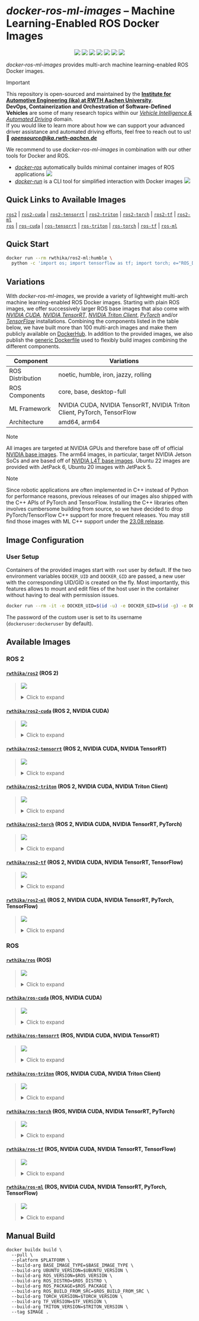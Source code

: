 # *docker-ros-ml-images* – Machine Learning-Enabled ROS Docker Images

<p align="center">
  <img src="https://img.shields.io/github/v/release/ika-rwth-aachen/docker-ros-ml-images"/></a>
  <img src="https://img.shields.io/github/license/ika-rwth-aachen/docker-ros-ml-images"/>
  <img src="https://img.shields.io/badge/ROS-noetic-blueviolet"/>
  <img src="https://img.shields.io/badge/ROS 2-humble|iron|jazzy|rolling-blueviolet"/>
  <img src="https://img.shields.io/badge/NVIDIA Triton-2.48.0-darkgreen"/>
  <img src="https://img.shields.io/badge/PyTorch-2.3.0-red"/>
  <img src="https://img.shields.io/badge/TensorFlow-2.16.1-orange"/>
</p>

*docker-ros-ml-images* provides multi-arch machine learning-enabled ROS Docker images.

> [!IMPORTANT]  
> This repository is open-sourced and maintained by the [**Institute for Automotive Engineering (ika) at RWTH Aachen University**](https://www.ika.rwth-aachen.de/).  
> **DevOps, Containerization and Orchestration of Software-Defined Vehicles** are some of many research topics within our [*Vehicle Intelligence & Automated Driving*](https://www.ika.rwth-aachen.de/en/competences/fields-of-research/vehicle-intelligence-automated-driving.html) domain.  
> If you would like to learn more about how we can support your advanced driver assistance and automated driving efforts, feel free to reach out to us!  
> :email: ***opensource@ika.rwth-aachen.de***

We recommend to use *docker-ros-ml-images* in combination with our other tools for Docker and ROS.
- [*docker-ros*](https://github.com/ika-rwth-aachen/docker-ros) automatically builds minimal container images of ROS applications <a href="https://github.com/ika-rwth-aachen/docker-ros"><img src="https://img.shields.io/github/stars/ika-rwth-aachen/docker-ros?style=social"/></a>
- [*docker-run*](https://github.com/ika-rwth-aachen/docker-run) is a CLI tool for simplified interaction with Docker images <a href="https://github.com/ika-rwth-aachen/docker-run"><img src="https://img.shields.io/github/stars/ika-rwth-aachen/docker-run?style=social"/></a>


## Quick Links to Available Images

[`ros2`](#rwthikaros2-ros-2) | [`ros2-cuda`](#rwthikaros2-cuda-ros-2-nvidia-cuda) | [`ros2-tensorrt`](#rwthikaros2-tensorrt-ros-2-nvidia-cuda-nvidia-tensorrt) | [`ros2-triton`](#rwthikaros2-triton-ros-2-nvidia-cuda-nvidia-triton-client) | [`ros2-torch`](#rwthikaros2-torch-ros-2-nvidia-cuda-nvidia-tensorrt-pytorch) | [`ros2-tf`](#rwthikaros2-tf-ros-2-nvidia-cuda-nvidia-tensorrt-tensorflow) | [`ros2-ml`](#rwthikaros2-ml-ros-2-nvidia-cuda-nvidia-tensorrt-pytorch-tensorflow)  
[`ros`](#rwthikaros-ros) | [`ros-cuda`](#rwthikaros-cuda-ros-nvidia-cuda) | [`ros-tensorrt`](#rwthikaros-tensorrt-ros-nvidia-cuda-nvidia-tensorrt) | [`ros-triton`](#rwthikaros-triton-ros-nvidia-cuda-nvidia-triton-client) | [`ros-torch`](#rwthikaros-torch-ros-nvidia-cuda-nvidia-tensorrt-pytorch) | [`ros-tf`](#rwthikaros-tf-ros-nvidia-cuda-nvidia-tensorrt-tensorflow) | [`ros-ml`](#rwthikaros-ml-ros-nvidia-cuda-nvidia-tensorrt-pytorch-tensorflow)


## Quick Start

```bash
docker run --rm rwthika/ros2-ml:humble \
  python -c 'import os; import tensorflow as tf; import torch; e="ROS_DISTRO"; print(f"Hello from ROS {os.environ[e]}, PyTorch {torch.__version__}, and TensorFlow {tf.__version__}!")'
```


## Variations

With *docker-ros-ml-images*, we provide a variety of lightweight multi-arch machine learning-enabled ROS Docker images. Starting with plain ROS images, we offer successively larger ROS base images that also come with [*NVIDIA CUDA*](https://developer.nvidia.com/cuda-toolkit), [*NVIDIA TensorRT*](https://developer.nvidia.com/tensorrt), [*NVIDIA Triton Client*](https://developer.nvidia.com/triton-inference-server), [*PyTorch*](https://pytorch.org/) and/or [*TensorFlow*](https://www.tensorflow.org/) installations. Combining the components listed in the table below, we have built more than 100 multi-arch images and make them publicly available on [DockerHub](https://hub.docker.com/u/rwthika). In addition to the provided images, we also publish the [generic Dockerfile](./Dockerfile) used to flexibly build images combining the different components.

| Component        | Variations                                                              |
| ---------------- | ----------------------------------------------------------------------- |
| ROS Distribution | noetic, humble, iron, jazzy, rolling                                    |
| ROS Components   | core, base, desktop-full                                                |
| ML Framework     | NVIDIA CUDA, NVIDIA TensorRT, NVIDIA Triton Client, PyTorch, TensorFlow |
| Architecture     | amd64, arm64                                                            |

> [!NOTE]
> All images are targeted at NVIDIA GPUs and therefore base off of official [NVIDIA base images](https://catalog.ngc.nvidia.com/containers). The arm64 images, in particular, target NVIDIA Jetson SoCs and are based off of [NVIDIA L4T base images](https://catalog.ngc.nvidia.com/orgs/nvidia/containers/l4t-base). Ubuntu 22 images are provided with JetPack 6, Ubuntu 20 images with JetPack 5.

> [!NOTE]
> Since robotic applications are often implemented in C++ instead of Python for performance reasons, previous releases of our images also shipped with the C++ APIs of PyTorch and TensorFlow. Installing the C++ libraries often involves cumbersome building from source, so we have decided to drop PyTorch/TensorFlow C++ support for more frequent releases. You may still find those images with ML C++ support under the [23.08 release](https://hub.docker.com/r/rwthika/ros2-ml/tags?page=&page_size=&ordering=&name=-v23.08).


## Image Configuration

### User Setup

Containers of the provided images start with `root` user by default. If the two environment variables `DOCKER_UID` and `DOCKER_GID` are passed, a new user with the corresponding UID/GID is created on the fly. Most importantly, this features allows to mount and edit files of the host user in the container without having to deal with permission issues.

```bash
docker run --rm -it -e DOCKER_UID=$(id -u) -e DOCKER_GID=$(id -g) -e DOCKER_USER=$(id -un) rwthika/ros:latest
```

The password of the custom user is set to its username (`dockeruser:dockeruser` by default).


## Available Images

### ROS 2

#### [`rwthika/ros2`](https://hub.docker.com/r/rwthika/ros2) (ROS 2)

<blockquote>

<a href="https://hub.docker.com/r/rwthika/ros2"><img src="https://img.shields.io/docker/pulls/rwthika/ros2"/></a>

<details><summary>Click to expand</summary>

| Tag                                   |      Arch      | Ubuntu  | Python  |   ROS   | ROS Package  | CMake  | CUDA  | cuDNN | TensorRT | Triton | PyTorch | TensorFlow |
| :------------------------------------ | :------------: | :-----: | :-----: | :-----: | :----------: | :----: | :---: | :---: | :------: | :----: | :-----: | :--------: |
| `humble-ros-core`                     | amd64<br>arm64 | 22.04.5 | 3.10.12 | humble  |   ros-core   | 3.22.1 |   -   |   -   |    -     |   -    |    -    |     -      |
| `latest`, `humble`, `humble-ros-base` | amd64<br>arm64 | 22.04.5 | 3.10.12 | humble  |   ros-base   | 3.22.1 |   -   |   -   |    -     |   -    |    -    |     -      |
| `humble-desktop-full`                 | amd64<br>arm64 | 22.04.5 | 3.10.12 | humble  | desktop-full | 3.22.1 |   -   |   -   |    -     |   -    |    -    |     -      |
| `iron-ros-core`                       | amd64<br>arm64 | 22.04.5 | 3.10.12 |  iron   |   ros-core   | 3.22.1 |   -   |   -   |    -     |   -    |    -    |     -      |
| `iron`, `iron-ros-base`               | amd64<br>arm64 | 22.04.5 | 3.10.12 |  iron   |   ros-base   | 3.22.1 |   -   |   -   |    -     |   -    |    -    |     -      |
| `iron-desktop-full`                   | amd64<br>arm64 | 22.04.5 | 3.10.12 |  iron   | desktop-full | 3.22.1 |   -   |   -   |    -     |   -    |    -    |     -      |
| `jazzy-ros-core`                      | amd64<br>arm64 | 24.04.1 | 3.12.3  |  jazzy  |   ros-core   | 3.28.3 |   -   |   -   |    -     |   -    |    -    |     -      |
| `jazzy`, `jazzy-ros-base`             | amd64<br>arm64 | 24.04.1 | 3.12.3  |  jazzy  |   ros-base   | 3.28.3 |   -   |   -   |    -     |   -    |    -    |     -      |
| `jazzy-desktop-full`                  | amd64<br>arm64 | 24.04.1 | 3.12.3  |  jazzy  | desktop-full | 3.28.3 |   -   |   -   |    -     |   -    |    -    |     -      |
| `rolling-ros-core`                    | amd64<br>arm64 | 24.04.1 | 3.12.3  | rolling |   ros-core   | 3.28.3 |   -   |   -   |    -     |   -    |    -    |     -      |
| `rolling`, `rolling-ros-base`         | amd64<br>arm64 | 24.04.1 | 3.12.3  | rolling |   ros-base   | 3.28.3 |   -   |   -   |    -     |   -    |    -    |     -      |
| `rolling-desktop-full`                | amd64<br>arm64 | 24.04.1 | 3.12.3  | rolling | desktop-full | 3.28.3 |   -   |   -   |    -     |   -    |    -    |     -      |

</details>
</blockquote>

#### [`rwthika/ros2-cuda`](https://hub.docker.com/r/rwthika/ros2-cuda) (ROS 2, NVIDIA CUDA)

<blockquote>

<a href="https://hub.docker.com/r/rwthika/ros2-cuda"><img src="https://img.shields.io/docker/pulls/rwthika/ros2-cuda"/></a>

<details><summary>Click to expand</summary>

| Tag                                   |      Arch      |      Ubuntu      |      Python       |   ROS   |          ROS Package           |      CMake       |        CUDA         | cuDNN | TensorRT | Triton | PyTorch | TensorFlow |
| :------------------------------------ | :------------: | :--------------: | :---------------: | :-----: | :----------------------------: | :--------------: | :-----------------: | :---: | :------: | :----: | :-----: | :--------: |
| `humble-ros-core`                     | amd64<br>arm64 |     22.04.3      |      3.10.12      | humble  |            ros-core            |      3.22.1      |      12.2.140       |   -   |    -     |   -    |    -    |     -      |
| `latest`, `humble`, `humble-ros-base` | amd64<br>arm64 |     22.04.3      |      3.10.12      | humble  |            ros-base            |      3.22.1      |      12.2.140       |   -   |    -     |   -    |    -    |     -      |
| `humble-desktop-full`                 | amd64<br>arm64 |     22.04.3      |      3.10.12      | humble  |          desktop-full          |      3.22.1      |      12.2.140       |   -   |    -     |   -    |    -    |     -      |
| `iron-ros-core`                       | amd64<br>arm64 |     22.04.3      |      3.10.12      |  iron   |            ros-core            |      3.22.1      |      12.2.140       |   -   |    -     |   -    |    -    |     -      |
| `iron`, `iron-ros-base`               | amd64<br>arm64 |     22.04.3      |      3.10.12      |  iron   |            ros-base            |      3.22.1      |      12.2.140       |   -   |    -     |   -    |    -    |     -      |
| `iron-desktop-full`                   | amd64<br>arm64 |     22.04.3      |      3.10.12      |  iron   |          desktop-full          |      3.22.1      |      12.2.140       |   -   |    -     |   -    |    -    |     -      |
| `jazzy-ros-core`                      |     amd64      |      24.04       |      3.12.3       |  jazzy  |            ros-core            |      3.28.3      |       12.6.37       |   -   |    -     |   -    |    -    |     -      |
| `jazzy`, `jazzy-ros-base`             |     amd64      |      24.04       |      3.12.3       |  jazzy  |            ros-base            |      3.28.3      |       12.6.37       |   -   |    -     |   -    |    -    |     -      |
| `jazzy-desktop-full`                  | amd64<br>arm64 | 24.04<br>22.04.3 | 3.12.3<br>3.10.12 |  jazzy  | desktop-full<br>built from src | 3.28.3<br>3.22.1 | 12.6.37<br>12.2.140 |   -   |    -     |   -    |    -    |     -      |
| `rolling-ros-core`                    |     amd64      |      24.04       |      3.12.3       | rolling |            ros-core            |      3.28.3      |       12.6.37       |   -   |    -     |   -    |    -    |     -      |
| `rolling`, `rolling-ros-base`         |     amd64      |      24.04       |      3.12.3       | rolling |            ros-base            |      3.28.3      |       12.6.37       |   -   |    -     |   -    |    -    |     -      |
| `rolling-desktop-full`                |     amd64      |      24.04       |      3.12.3       | rolling |          desktop-full          |      3.28.3      |       12.6.37       |   -   |    -     |   -    |    -    |     -      |

</details>
</blockquote>

#### [`rwthika/ros2-tensorrt`](https://hub.docker.com/r/rwthika/ros2-tensorrt) (ROS 2, NVIDIA CUDA, NVIDIA TensorRT)

<blockquote>

<a href="https://hub.docker.com/r/rwthika/ros2-tensorrt"><img src="https://img.shields.io/docker/pulls/rwthika/ros2-tensorrt"/></a>

<details><summary>Click to expand</summary>

| Tag                                   |      Arch      | Ubuntu  | Python  |  ROS   |  ROS Package   |      CMake       |         CUDA         |        cuDNN         |      TensorRT      | Triton | PyTorch | TensorFlow |
| :------------------------------------ | :------------: | :-----: | :-----: | :----: | :------------: | :--------------: | :------------------: | :------------------: | :----------------: | :----: | :-----: | :--------: |
| `humble-ros-core`                     | amd64<br>arm64 | 22.04.3 | 3.10.12 | humble |    ros-core    | 3.24.0<br>3.22.1 | 12.2.128<br>12.2.140 | 8.9.5.27<br>8.9.4.25 | 8.6.1.6<br>8.6.2.3 |   -    |    -    |     -      |
| `latest`, `humble`, `humble-ros-base` | amd64<br>arm64 | 22.04.3 | 3.10.12 | humble |    ros-base    | 3.24.0<br>3.22.1 | 12.2.128<br>12.2.140 | 8.9.5.27<br>8.9.4.25 | 8.6.1.6<br>8.6.2.3 |   -    |    -    |     -      |
| `humble-desktop-full`                 | amd64<br>arm64 | 22.04.3 | 3.10.12 | humble |  desktop-full  | 3.24.0<br>3.22.1 | 12.2.128<br>12.2.140 | 8.9.5.27<br>8.9.4.25 | 8.6.1.6<br>8.6.2.3 |   -    |    -    |     -      |
| `iron-ros-core`                       | amd64<br>arm64 | 22.04.3 | 3.10.12 |  iron  |    ros-core    | 3.24.0<br>3.22.1 | 12.2.128<br>12.2.140 | 8.9.5.27<br>8.9.4.25 | 8.6.1.6<br>8.6.2.3 |   -    |    -    |     -      |
| `iron`, `iron-ros-base`               | amd64<br>arm64 | 22.04.3 | 3.10.12 |  iron  |    ros-base    | 3.24.0<br>3.22.1 | 12.2.128<br>12.2.140 | 8.9.5.27<br>8.9.4.25 | 8.6.1.6<br>8.6.2.3 |   -    |    -    |     -      |
| `iron-desktop-full`                   | amd64<br>arm64 | 22.04.3 | 3.10.12 |  iron  |  desktop-full  | 3.24.0<br>3.22.1 | 12.2.128<br>12.2.140 | 8.9.5.27<br>8.9.4.25 | 8.6.1.6<br>8.6.2.3 |   -    |    -    |     -      |
| `jazzy-desktop-full`                  | amd64<br>arm64 | 22.04.3 | 3.10.12 | jazzy  | built from src | 3.24.0<br>3.22.1 | 12.2.128<br>12.2.140 | 8.9.5.27<br>8.9.4.25 | 8.6.1.6<br>8.6.2.3 |   -    |    -    |     -      |

</details>
</blockquote>

#### [`rwthika/ros2-triton`](https://hub.docker.com/r/rwthika/ros2-triton) (ROS 2, NVIDIA CUDA, NVIDIA Triton Client)

<blockquote>

<a href="https://hub.docker.com/r/rwthika/ros2-triton"><img src="https://img.shields.io/docker/pulls/rwthika/ros2-triton"/></a>

<details><summary>Click to expand</summary>

| Tag                                                |      Arch      |      Ubuntu      |      Python       |   ROS   |          ROS Package           |      CMake       |        CUDA         | cuDNN | TensorRT | Triton | PyTorch | TensorFlow |
| :------------------------------------------------- | :------------: | :--------------: | :---------------: | :-----: | :----------------------------: | :--------------: | :-----------------: | :---: | :------: | :----: | :-----: | :--------: |
| `humble-ros-core-triton2.48.0`                     | amd64<br>arm64 |     22.04.3      |      3.10.12      | humble  |            ros-core            |      3.22.1      |      12.2.140       |   -   |    -     | 2.48.0 |    -    |     -      |
| `latest`, `humble`, `humble-ros-base-triton2.48.0` | amd64<br>arm64 |     22.04.3      |      3.10.12      | humble  |            ros-base            |      3.22.1      |      12.2.140       |   -   |    -     | 2.48.0 |    -    |     -      |
| `humble-desktop-full-triton2.48.0`                 | amd64<br>arm64 |     22.04.3      |      3.10.12      | humble  |          desktop-full          |      3.22.1      |      12.2.140       |   -   |    -     | 2.48.0 |    -    |     -      |
| `iron-ros-core-triton2.48.0`                       | amd64<br>arm64 |     22.04.3      |      3.10.12      |  iron   |            ros-core            |      3.22.1      |      12.2.140       |   -   |    -     | 2.48.0 |    -    |     -      |
| `iron`, `iron-ros-base-triton2.48.0`               | amd64<br>arm64 |     22.04.3      |      3.10.12      |  iron   |            ros-base            |      3.22.1      |      12.2.140       |   -   |    -     | 2.48.0 |    -    |     -      |
| `iron-desktop-full-triton2.48.0`                   | amd64<br>arm64 |     22.04.3      |      3.10.12      |  iron   |          desktop-full          |      3.22.1      |      12.2.140       |   -   |    -     | 2.48.0 |    -    |     -      |
| `jazzy-ros-core-triton2.48.0`                      |     amd64      |      24.04       |      3.12.3       |  jazzy  |            ros-core            |      3.28.3      |       12.6.37       |   -   |    -     | 2.48.0 |    -    |     -      |
| `jazzy`, `jazzy-ros-base-triton2.48.0`             |     amd64      |      24.04       |      3.12.3       |  jazzy  |            ros-base            |      3.28.3      |       12.6.37       |   -   |    -     | 2.48.0 |    -    |     -      |
| `jazzy-desktop-full-triton2.48.0`                  | amd64<br>arm64 | 24.04<br>22.04.3 | 3.12.3<br>3.10.12 |  jazzy  | desktop-full<br>built from src | 3.28.3<br>3.22.1 | 12.6.37<br>12.2.140 |   -   |    -     | 2.48.0 |    -    |     -      |
| `rolling-ros-core-triton2.48.0`                    |     amd64      |      24.04       |      3.12.3       | rolling |            ros-core            |      3.28.3      |       12.6.37       |   -   |    -     | 2.48.0 |    -    |     -      |
| `rolling`, `rolling-ros-base-triton2.48.0`         |     amd64      |      24.04       |      3.12.3       | rolling |            ros-base            |      3.28.3      |       12.6.37       |   -   |    -     | 2.48.0 |    -    |     -      |
| `rolling-desktop-full-triton2.48.0`                |     amd64      |      24.04       |      3.12.3       | rolling |          desktop-full          |      3.28.3      |       12.6.37       |   -   |    -     | 2.48.0 |    -    |     -      |

</details>
</blockquote>

#### [`rwthika/ros2-torch`](https://hub.docker.com/r/rwthika/ros2-torch) (ROS 2, NVIDIA CUDA, NVIDIA TensorRT, PyTorch)

<blockquote>

<a href="https://hub.docker.com/r/rwthika/ros2-torch"><img src="https://img.shields.io/docker/pulls/rwthika/ros2-torch"/></a>

<details><summary>Click to expand</summary>

| Tag                                              |      Arch      | Ubuntu  | Python  |  ROS   |  ROS Package   |      CMake       |         CUDA         |        cuDNN         |      TensorRT      | Triton | PyTorch | TensorFlow |
| :----------------------------------------------- | :------------: | :-----: | :-----: | :----: | :------------: | :--------------: | :------------------: | :------------------: | :----------------: | :----: | :-----: | :--------: |
| `humble-ros-core-torch2.3.0`                     | amd64<br>arm64 | 22.04.3 | 3.10.12 | humble |    ros-core    | 3.24.0<br>3.22.1 | 12.2.128<br>12.2.140 | 8.9.5.27<br>8.9.4.25 | 8.6.1.6<br>8.6.2.3 |   -    |  2.3.0  |     -      |
| `latest`, `humble`, `humble-ros-base-torch2.3.0` | amd64<br>arm64 | 22.04.3 | 3.10.12 | humble |    ros-base    | 3.24.0<br>3.22.1 | 12.2.128<br>12.2.140 | 8.9.5.27<br>8.9.4.25 | 8.6.1.6<br>8.6.2.3 |   -    |  2.3.0  |     -      |
| `humble-desktop-full-torch2.3.0`                 | amd64<br>arm64 | 22.04.3 | 3.10.12 | humble |  desktop-full  | 3.24.0<br>3.22.1 | 12.2.128<br>12.2.140 | 8.9.5.27<br>8.9.4.25 | 8.6.1.6<br>8.6.2.3 |   -    |  2.3.0  |     -      |
| `iron-ros-core-torch2.3.0`                       | amd64<br>arm64 | 22.04.3 | 3.10.12 |  iron  |    ros-core    | 3.24.0<br>3.22.1 | 12.2.128<br>12.2.140 | 8.9.5.27<br>8.9.4.25 | 8.6.1.6<br>8.6.2.3 |   -    |  2.3.0  |     -      |
| `iron`, `iron-ros-base-torch2.3.0`               | amd64<br>arm64 | 22.04.3 | 3.10.12 |  iron  |    ros-base    | 3.24.0<br>3.22.1 | 12.2.128<br>12.2.140 | 8.9.5.27<br>8.9.4.25 | 8.6.1.6<br>8.6.2.3 |   -    |  2.3.0  |     -      |
| `iron-desktop-full-torch2.3.0`                   | amd64<br>arm64 | 22.04.3 | 3.10.12 |  iron  |  desktop-full  | 3.24.0<br>3.22.1 | 12.2.128<br>12.2.140 | 8.9.5.27<br>8.9.4.25 | 8.6.1.6<br>8.6.2.3 |   -    |  2.3.0  |     -      |
| `jazzy-desktop-full-torch2.3.0`                  | amd64<br>arm64 | 22.04.3 | 3.10.12 | jazzy  | built from src | 3.24.0<br>3.22.1 | 12.2.128<br>12.2.140 | 8.9.5.27<br>8.9.4.25 | 8.6.1.6<br>8.6.2.3 |   -    |  2.3.0  |     -      |

</details>
</blockquote>

#### [`rwthika/ros2-tf`](https://hub.docker.com/r/rwthika/ros2-tf) (ROS 2, NVIDIA CUDA, NVIDIA TensorRT, TensorFlow)

<blockquote>

<a href="https://hub.docker.com/r/rwthika/ros2-tf"><img src="https://img.shields.io/docker/pulls/rwthika/ros2-tf"/></a>

<details><summary>Click to expand</summary>

| Tag                                            |      Arch      | Ubuntu  | Python  |  ROS   |  ROS Package   |      CMake       |         CUDA         |        cuDNN         |      TensorRT      | Triton | PyTorch | TensorFlow |
| :--------------------------------------------- | :------------: | :-----: | :-----: | :----: | :------------: | :--------------: | :------------------: | :------------------: | :----------------: | :----: | :-----: | :--------: |
| `humble-ros-core-tf2.16.1`                     | amd64<br>arm64 | 22.04.3 | 3.10.12 | humble |    ros-core    | 3.24.0<br>3.22.1 | 12.2.128<br>12.2.140 | 8.9.5.27<br>8.9.4.25 | 8.6.1.6<br>8.6.2.3 |   -    |    -    |   2.16.1   |
| `latest`, `humble`, `humble-ros-base-tf2.16.1` | amd64<br>arm64 | 22.04.3 | 3.10.12 | humble |    ros-base    | 3.24.0<br>3.22.1 | 12.2.128<br>12.2.140 | 8.9.5.27<br>8.9.4.25 | 8.6.1.6<br>8.6.2.3 |   -    |    -    |   2.16.1   |
| `humble-desktop-full-tf2.16.1`                 | amd64<br>arm64 | 22.04.3 | 3.10.12 | humble |  desktop-full  | 3.24.0<br>3.22.1 | 12.2.128<br>12.2.140 | 8.9.5.27<br>8.9.4.25 | 8.6.1.6<br>8.6.2.3 |   -    |    -    |   2.16.1   |
| `iron-ros-core-tf2.16.1`                       | amd64<br>arm64 | 22.04.3 | 3.10.12 |  iron  |    ros-core    | 3.24.0<br>3.22.1 | 12.2.128<br>12.2.140 | 8.9.5.27<br>8.9.4.25 | 8.6.1.6<br>8.6.2.3 |   -    |    -    |   2.16.1   |
| `iron`, `iron-ros-base-tf2.16.1`               | amd64<br>arm64 | 22.04.3 | 3.10.12 |  iron  |    ros-base    | 3.24.0<br>3.22.1 | 12.2.128<br>12.2.140 | 8.9.5.27<br>8.9.4.25 | 8.6.1.6<br>8.6.2.3 |   -    |    -    |   2.16.1   |
| `iron-desktop-full-tf2.16.1`                   | amd64<br>arm64 | 22.04.3 | 3.10.12 |  iron  |  desktop-full  | 3.24.0<br>3.22.1 | 12.2.128<br>12.2.140 | 8.9.5.27<br>8.9.4.25 | 8.6.1.6<br>8.6.2.3 |   -    |    -    |   2.16.1   |
| `jazzy-desktop-full-tf2.16.1`                  | amd64<br>arm64 | 22.04.3 | 3.10.12 | jazzy  | built from src | 3.24.0<br>3.22.1 | 12.2.128<br>12.2.140 | 8.9.5.27<br>8.9.4.25 | 8.6.1.6<br>8.6.2.3 |   -    |    -    |   2.16.1   |

</details>
</blockquote>

#### [`rwthika/ros2-ml`](https://hub.docker.com/r/rwthika/ros2-ml) (ROS 2, NVIDIA CUDA, NVIDIA TensorRT, PyTorch, TensorFlow)

<blockquote>

<a href="https://hub.docker.com/r/rwthika/ros2-ml"><img src="https://img.shields.io/docker/pulls/rwthika/ros2-ml"/></a>

<details><summary>Click to expand</summary>

| Tag                                                       |      Arch      | Ubuntu  | Python  |  ROS   |  ROS Package   |      CMake       |         CUDA         |        cuDNN         |      TensorRT      | Triton | PyTorch | TensorFlow |
| :-------------------------------------------------------- | :------------: | :-----: | :-----: | :----: | :------------: | :--------------: | :------------------: | :------------------: | :----------------: | :----: | :-----: | :--------: |
| `humble-ros-core-tf2.16.1-torch2.3.0`                     | amd64<br>arm64 | 22.04.3 | 3.10.12 | humble |    ros-core    | 3.24.0<br>3.22.1 | 12.2.128<br>12.2.140 | 8.9.5.27<br>8.9.4.25 | 8.6.1.6<br>8.6.2.3 |   -    |  2.3.0  |   2.16.1   |
| `latest`, `humble`, `humble-ros-base-tf2.16.1-torch2.3.0` | amd64<br>arm64 | 22.04.3 | 3.10.12 | humble |    ros-base    | 3.24.0<br>3.22.1 | 12.2.128<br>12.2.140 | 8.9.5.27<br>8.9.4.25 | 8.6.1.6<br>8.6.2.3 |   -    |  2.3.0  |   2.16.1   |
| `humble-desktop-full-tf2.16.1-torch2.3.0`                 | amd64<br>arm64 | 22.04.3 | 3.10.12 | humble |  desktop-full  | 3.24.0<br>3.22.1 | 12.2.128<br>12.2.140 | 8.9.5.27<br>8.9.4.25 | 8.6.1.6<br>8.6.2.3 |   -    |  2.3.0  |   2.16.1   |
| `iron-ros-core-tf2.16.1-torch2.3.0`                       | amd64<br>arm64 | 22.04.3 | 3.10.12 |  iron  |    ros-core    | 3.24.0<br>3.22.1 | 12.2.128<br>12.2.140 | 8.9.5.27<br>8.9.4.25 | 8.6.1.6<br>8.6.2.3 |   -    |  2.3.0  |   2.16.1   |
| `iron`, `iron-ros-base-tf2.16.1-torch2.3.0`               | amd64<br>arm64 | 22.04.3 | 3.10.12 |  iron  |    ros-base    | 3.24.0<br>3.22.1 | 12.2.128<br>12.2.140 | 8.9.5.27<br>8.9.4.25 | 8.6.1.6<br>8.6.2.3 |   -    |  2.3.0  |   2.16.1   |
| `iron-desktop-full-tf2.16.1-torch2.3.0`                   | amd64<br>arm64 | 22.04.3 | 3.10.12 |  iron  |  desktop-full  | 3.24.0<br>3.22.1 | 12.2.128<br>12.2.140 | 8.9.5.27<br>8.9.4.25 | 8.6.1.6<br>8.6.2.3 |   -    |  2.3.0  |   2.16.1   |
| `jazzy-desktop-full-tf2.16.1-torch2.3.0`                  | amd64<br>arm64 | 22.04.3 | 3.10.12 | jazzy  | built from src | 3.24.0<br>3.22.1 | 12.2.128<br>12.2.140 | 8.9.5.27<br>8.9.4.25 | 8.6.1.6<br>8.6.2.3 |   -    |  2.3.0  |   2.16.1   |

</details>
</blockquote>

### ROS

#### [`rwthika/ros`](https://hub.docker.com/r/rwthika/ros) (ROS)

<blockquote>

<a href="https://hub.docker.com/r/rwthika/ros"><img src="https://img.shields.io/docker/pulls/rwthika/ros"/></a>

<details><summary>Click to expand</summary>

| Tag                                   |      Arch      | Ubuntu  | Python |  ROS   | ROS Package  | CMake  | CUDA  | cuDNN | TensorRT | Triton | PyTorch | TensorFlow |
| :------------------------------------ | :------------: | :-----: | :----: | :----: | :----------: | :----: | :---: | :---: | :------: | :----: | :-----: | :--------: |
| `noetic-ros-core`                     | amd64<br>arm64 | 20.04.6 | 3.8.10 | noetic |   ros-core   | 3.16.3 |   -   |   -   |    -     |   -    |    -    |     -      |
| `latest`, `noetic`, `noetic-ros-base` | amd64<br>arm64 | 20.04.6 | 3.8.10 | noetic |   ros-base   | 3.16.3 |   -   |   -   |    -     |   -    |    -    |     -      |
| `noetic-desktop-full`                 | amd64<br>arm64 | 20.04.6 | 3.8.10 | noetic | desktop-full | 3.16.3 |   -   |   -   |    -     |   -    |    -    |     -      |

</details>
</blockquote>

#### [`rwthika/ros-cuda`](https://hub.docker.com/r/rwthika/ros-cuda) (ROS, NVIDIA CUDA)

<blockquote>

<a href="https://hub.docker.com/r/rwthika/ros-cuda"><img src="https://img.shields.io/docker/pulls/rwthika/ros-cuda"/></a>

<details><summary>Click to expand</summary>

| Tag                                   |      Arch      | Ubuntu  | Python |  ROS   | ROS Package  | CMake  |         CUDA         | cuDNN | TensorRT | Triton | PyTorch | TensorFlow |
| :------------------------------------ | :------------: | :-----: | :----: | :----: | :----------: | :----: | :------------------: | :---: | :------: | :----: | :-----: | :--------: |
| `noetic-ros-core`                     | amd64<br>arm64 | 20.04.6 | 3.8.10 | noetic |   ros-core   | 3.16.3 | 11.4.148<br>11.4.298 |   -   |    -     |   -    |    -    |     -      |
| `latest`, `noetic`, `noetic-ros-base` | amd64<br>arm64 | 20.04.6 | 3.8.10 | noetic |   ros-base   | 3.16.3 | 11.4.148<br>11.4.298 |   -   |    -     |   -    |    -    |     -      |
| `noetic-desktop-full`                 | amd64<br>arm64 | 20.04.6 | 3.8.10 | noetic | desktop-full | 3.16.3 | 11.4.148<br>11.4.298 |   -   |    -     |   -    |    -    |     -      |

</details>
</blockquote>

#### [`rwthika/ros-tensorrt`](https://hub.docker.com/r/rwthika/ros-tensorrt) (ROS, NVIDIA CUDA, NVIDIA TensorRT)

<blockquote>

<a href="https://hub.docker.com/r/rwthika/ros-tensorrt"><img src="https://img.shields.io/docker/pulls/rwthika/ros-tensorrt"/></a>

<details><summary>Click to expand</summary>

| Tag                                   |      Arch      |       Ubuntu       | Python |  ROS   | ROS Package  |      CMake       |         CUDA         |         cuDNN         |    TensorRT    | Triton | PyTorch | TensorFlow |
| :------------------------------------ | :------------: | :----------------: | :----: | :----: | :----------: | :--------------: | :------------------: | :-------------------: | :------------: | :----: | :-----: | :--------: |
| `noetic-ros-core`                     | amd64<br>arm64 | 20.04.2<br>20.04.6 | 3.8.10 | noetic |   ros-core   | 3.14.4<br>3.16.3 | 11.4.108<br>11.4.298 | 8.2.2.26<br>8.6.0.166 | 8.0.1<br>8.5.2 |   -    |    -    |     -      |
| `latest`, `noetic`, `noetic-ros-base` | amd64<br>arm64 | 20.04.2<br>20.04.6 | 3.8.10 | noetic |   ros-base   | 3.14.4<br>3.16.3 | 11.4.108<br>11.4.298 | 8.2.2.26<br>8.6.0.166 | 8.0.1<br>8.5.2 |   -    |    -    |     -      |
| `noetic-desktop-full`                 | amd64<br>arm64 | 20.04.2<br>20.04.6 | 3.8.10 | noetic | desktop-full | 3.14.4<br>3.16.3 | 11.4.108<br>11.4.298 | 8.2.2.26<br>8.6.0.166 | 8.0.1<br>8.5.2 |   -    |    -    |     -      |

</details>
</blockquote>

#### [`rwthika/ros-triton`](https://hub.docker.com/r/rwthika/ros-triton) (ROS, NVIDIA CUDA, NVIDIA Triton Client)

<blockquote>

<a href="https://hub.docker.com/r/rwthika/ros-triton"><img src="https://img.shields.io/docker/pulls/rwthika/ros-triton"/></a>

<details><summary>Click to expand</summary>

| Tag                                                |      Arch      | Ubuntu  | Python |  ROS   | ROS Package  | CMake  |         CUDA         | cuDNN | TensorRT | Triton | PyTorch | TensorFlow |
| :------------------------------------------------- | :------------: | :-----: | :----: | :----: | :----------: | :----: | :------------------: | :---: | :------: | :----: | :-----: | :--------: |
| `noetic-ros-core-triton2.48.0`                     | amd64<br>arm64 | 20.04.6 | 3.8.10 | noetic |   ros-core   | 3.16.3 | 11.4.148<br>11.4.298 |   -   |    -     | 2.48.0 |    -    |     -      |
| `latest`, `noetic`, `noetic-ros-base-triton2.48.0` | amd64<br>arm64 | 20.04.6 | 3.8.10 | noetic |   ros-base   | 3.16.3 | 11.4.148<br>11.4.298 |   -   |    -     | 2.48.0 |    -    |     -      |
| `noetic-desktop-full-triton2.48.0`                 | amd64<br>arm64 | 20.04.6 | 3.8.10 | noetic | desktop-full | 3.16.3 | 11.4.148<br>11.4.298 |   -   |    -     | 2.48.0 |    -    |     -      |

</details>
</blockquote>

#### [`rwthika/ros-torch`](https://hub.docker.com/r/rwthika/ros-torch) (ROS, NVIDIA CUDA, NVIDIA TensorRT, PyTorch)

<blockquote>

<a href="https://hub.docker.com/r/rwthika/ros-torch"><img src="https://img.shields.io/docker/pulls/rwthika/ros-torch"/></a>

<details><summary>Click to expand</summary>

| Tag                                              |      Arch      |       Ubuntu       | Python |  ROS   | ROS Package  |      CMake       |         CUDA         |         cuDNN         |    TensorRT    | Triton | PyTorch | TensorFlow |
| :----------------------------------------------- | :------------: | :----------------: | :----: | :----: | :----------: | :--------------: | :------------------: | :-------------------: | :------------: | :----: | :-----: | :--------: |
| `noetic-ros-core-torch2.1.0`                     | amd64<br>arm64 | 20.04.2<br>20.04.6 | 3.8.10 | noetic |   ros-core   | 3.14.4<br>3.16.3 | 11.4.108<br>11.4.298 | 8.2.2.26<br>8.6.0.166 | 8.0.1<br>8.5.2 |   -    |  2.1.0  |     -      |
| `latest`, `noetic`, `noetic-ros-base-torch2.1.0` | amd64<br>arm64 | 20.04.2<br>20.04.6 | 3.8.10 | noetic |   ros-base   | 3.14.4<br>3.16.3 | 11.4.108<br>11.4.298 | 8.2.2.26<br>8.6.0.166 | 8.0.1<br>8.5.2 |   -    |  2.1.0  |     -      |
| `noetic-desktop-full-torch2.1.0`                 | amd64<br>arm64 | 20.04.2<br>20.04.6 | 3.8.10 | noetic | desktop-full | 3.14.4<br>3.16.3 | 11.4.108<br>11.4.298 | 8.2.2.26<br>8.6.0.166 | 8.0.1<br>8.5.2 |   -    |  2.1.0  |     -      |

</details>
</blockquote>

#### [`rwthika/ros-tf`](https://hub.docker.com/r/rwthika/ros-tf) (ROS, NVIDIA CUDA, NVIDIA TensorRT, TensorFlow)

<blockquote>

<a href="https://hub.docker.com/r/rwthika/ros-tf"><img src="https://img.shields.io/docker/pulls/rwthika/ros-tf"/></a>

<details><summary>Click to expand</summary>

| Tag                                            |      Arch      |       Ubuntu       | Python |  ROS   | ROS Package  |      CMake       |         CUDA         |         cuDNN         |    TensorRT    | Triton | PyTorch | TensorFlow |
| :--------------------------------------------- | :------------: | :----------------: | :----: | :----: | :----------: | :--------------: | :------------------: | :-------------------: | :------------: | :----: | :-----: | :--------: |
| `noetic-ros-core-tf2.12.0`                     | amd64<br>arm64 | 20.04.2<br>20.04.6 | 3.8.10 | noetic |   ros-core   | 3.14.4<br>3.16.3 | 11.4.108<br>11.4.298 | 8.2.2.26<br>8.6.0.166 | 8.0.1<br>8.5.2 |   -    |    -    |   2.12.0   |
| `latest`, `noetic`, `noetic-ros-base-tf2.12.0` | amd64<br>arm64 | 20.04.2<br>20.04.6 | 3.8.10 | noetic |   ros-base   | 3.14.4<br>3.16.3 | 11.4.108<br>11.4.298 | 8.2.2.26<br>8.6.0.166 | 8.0.1<br>8.5.2 |   -    |    -    |   2.12.0   |
| `noetic-desktop-full-tf2.12.0`                 | amd64<br>arm64 | 20.04.2<br>20.04.6 | 3.8.10 | noetic | desktop-full | 3.14.4<br>3.16.3 | 11.4.108<br>11.4.298 | 8.2.2.26<br>8.6.0.166 | 8.0.1<br>8.5.2 |   -    |    -    |   2.12.0   |

</details>
</blockquote>

#### [`rwthika/ros-ml`](https://hub.docker.com/r/rwthika/ros-ml) (ROS, NVIDIA CUDA, NVIDIA TensorRT, PyTorch, TensorFlow)

<blockquote>

<a href="https://hub.docker.com/r/rwthika/ros-ml"><img src="https://img.shields.io/docker/pulls/rwthika/ros-ml"/></a>

<details><summary>Click to expand</summary>

| Tag                                                       |      Arch      |       Ubuntu       | Python |  ROS   | ROS Package  |      CMake       |         CUDA         |         cuDNN         |    TensorRT    | Triton | PyTorch | TensorFlow |
| :-------------------------------------------------------- | :------------: | :----------------: | :----: | :----: | :----------: | :--------------: | :------------------: | :-------------------: | :------------: | :----: | :-----: | :--------: |
| `noetic-ros-core-tf2.12.0-torch2.1.0`                     | amd64<br>arm64 | 20.04.2<br>20.04.6 | 3.8.10 | noetic |   ros-core   | 3.14.4<br>3.16.3 | 11.4.108<br>11.4.298 | 8.2.2.26<br>8.6.0.166 | 8.0.1<br>8.5.2 |   -    |  2.1.0  |   2.12.0   |
| `latest`, `noetic`, `noetic-ros-base-tf2.12.0-torch2.1.0` | amd64<br>arm64 | 20.04.2<br>20.04.6 | 3.8.10 | noetic |   ros-base   | 3.14.4<br>3.16.3 | 11.4.108<br>11.4.298 | 8.2.2.26<br>8.6.0.166 | 8.0.1<br>8.5.2 |   -    |  2.1.0  |   2.12.0   |
| `noetic-desktop-full-tf2.12.0-torch2.1.0`                 | amd64<br>arm64 | 20.04.2<br>20.04.6 | 3.8.10 | noetic | desktop-full | 3.14.4<br>3.16.3 | 11.4.108<br>11.4.298 | 8.2.2.26<br>8.6.0.166 | 8.0.1<br>8.5.2 |   -    |  2.1.0  |   2.12.0   |

</details>
</blockquote>


## Manual Build

```
docker buildx build \
  --pull \
  --platform $PLATFORM \
  --build-arg BASE_IMAGE_TYPE=$BASE_IMAGE_TYPE \
  --build-arg UBUNTU_VERSION=$UBUNTU_VERSION \
  --build-arg ROS_VERSION=$ROS_VERSION \
  --build-arg ROS_DISTRO=$ROS_DISTRO \
  --build-arg ROS_PACKAGE=$ROS_PACKAGE \
  --build-arg ROS_BUILD_FROM_SRC=$ROS_BUILD_FROM_SRC \
  --build-arg TORCH_VERSION=$TORCH_VERSION \
  --build-arg TF_VERSION=$TF_VERSION \
  --build-arg TRITON_VERSION=$TRITON_VERSION \
  --tag $IMAGE .
```
